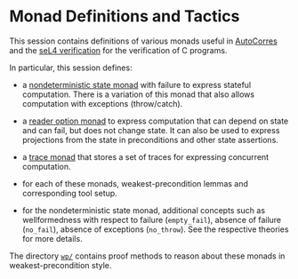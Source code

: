 <!--
  Copyright 2023, Proofcraft Pty Ltd
  SPDX-License-Identifier: CC-BY-SA-4.0
-->

# Monad Definitions and Tactics

This session contains definitions of various monads useful in [AutoCorres] and
the [seL4 verification][l4v] for the verification of C programs.

In particular, this session defines:

- a [nondeterministic state monad][nondet] with failure to express stateful
  computation. There is a variation of this monad that also allows computation
  with exceptions (throw/catch).

- a [reader option monad][option] to express computation that can depend on
  state and can fail, but does not change state. It can also be used to express
  projections from the state in preconditions and other state assertions.

- a [trace monad][trace] that stores a set of traces for expressing concurrent
  computation.

- for each of these monads, weakest-precondition lemmas and corresponding tool
  setup.

- for the nondeterministic state monad, additional concepts such as
  wellformedness with respect to failure (`empty_fail`), absence of failure
  (`no_fail`), absence of exceptions (`no_throw`). See the respective theories
  for more details.

The directory [`wp/`](./wp/) contains proof methods to reason about these monads
in weakest-precondition style.

[l4v]: https://github.com/seL4/l4v/
[nondet]: ./NonDetMonad.thy
[option]: ./Reader_Option_Monad.thy
[trace]: ./TraceMonad.thy
[AutoCorres]: ../../tools/autocorres/